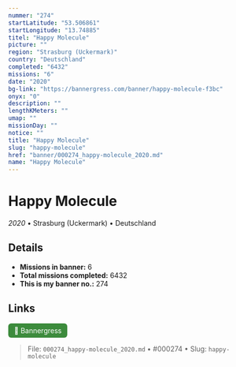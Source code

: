 ```yaml
---
nummer: "274"
startLatitude: "53.506861"
startLongitude: "13.74885"
titel: "Happy Molecule"
picture: ""
region: "Strasburg (Uckermark)"
country: "Deutschland"
completed: "6432"
missions: "6"
date: "2020"
bg-link: "https://bannergress.com/banner/happy-molecule-f3bc"
onyx: "0"
description: ""
lengthKMeters: ""
umap: ""
missionDay: ""
notice: ""
title: "Happy Molecule"
slug: "happy-molecule"
href: "banner/000274_happy-molecule_2020.md"
name: "Happy Molecule"
---
```

# Happy Molecule

*2020* • Strasburg (Uckermark) • Deutschland





## Details

- **Missions in banner:** 6
- **Total missions completed:** 6432
- **This is my banner no.:** 274





## Links
<a href="https://bannergress.com/banner/happy-molecule-f3bc" target="_blank" style="display:inline-block;margin-right:8px;padding:6px 12px;background:#3c8b3c;color:#fff;text-decoration:none;border-radius:6px;">🔗 Bannergress</a>



> File: `000274_happy-molecule_2020.md`
> • #000274
> • Slug: `happy-molecule`
